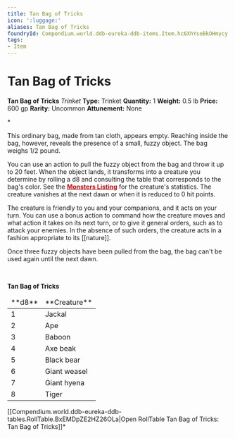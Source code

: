 ```yaml
---
title: Tan Bag of Tricks
icon: ':luggage:'
aliases: Tan Bag of Tricks
foundryId: Compendium.world.ddb-eureka-ddb-items.Item.hc6XhYseBkOHmycy
tags:
- Item
---
```


# Tan Bag of Tricks

**Tan Bag of Tricks**
_Trinket_
**Type:** Trinket
**Quantity:** 1
**Weight:** 0.5 lb
**Price:** 600 gp
**Rarity:** Uncommon
**Attunement:** None

*<p>This ordinary bag, made from tan cloth, appears empty. Reaching inside the bag, however, reveals the presence of a small, fuzzy object. The bag weighs 1/2 pound.

You can use an action to pull the fuzzy object from the bag and throw it up to 20 feet. When the object lands, it transforms into a creature you determine by rolling a d8 and consulting the table that corresponds to the bag's color. See the <span style="color:#bc0f0f">**<a style="color:#bc0f0f" title="Monsters Listing" href="https://www.dndbeyond.com/monsters">Monsters Listing</a>**</span> for the creature's statistics. The creature vanishes at the next dawn or when it is reduced to 0 hit points.

The creature is friendly to you and your companions, and it acts on your turn. You can use a bonus action to command how the creature moves and what action it takes on its next turn, or to give it general orders, such as to attack your enemies. In the absence of such orders, the creature acts in a fashion appropriate to its [[nature]].

Once three fuzzy objects have been pulled from the bag, the bag can't be used again until the next dawn.

 

**Tan Bag of Tricks**</p>
<table class="compendium-left-aligned-table">
<thead>
<tr>
<td>**d8**</td>
<td>**Creature**</td>
</tr>
</thead>
<tbody>
<tr>
<td>1</td>
<td>Jackal</td>
</tr>
<tr>
<td>2</td>
<td>Ape</td>
</tr>
<tr>
<td>3</td>
<td>Baboon</td>
</tr>
<tr>
<td>4</td>
<td>Axe beak</td>
</tr>
<tr>
<td>5</td>
<td>Black bear</td>
</tr>
<tr>
<td>6</td>
<td>Giant weasel</td>
</tr>
<tr>
<td>7</td>
<td>Giant hyena</td>
</tr>
<tr>
<td>8</td>
<td>Tiger</td>
</tr>
</tbody>
</table><div id="table-link">[[Compendium.world.ddb-eureka-ddb-tables.RollTable.BxEMDpZE2HZ26OLa|Open RollTable Tan Bag of Tricks: Tan Bag of Tricks]]*